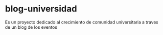 # blog-universidad
Es un proyecto dedicado al crecimiento de comunidad universitaria a traves de un blog de los eventos
